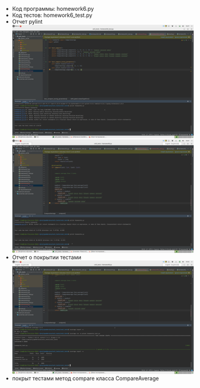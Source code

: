 - Код программы: homework6.py
- Код тестов: homework6_test.py
- Отчет pylint
![pylint before](pylint_before.png)
![pylint after](pylint_after.png)
- Отчет о покрытии тестами
![pylint before](coverage.png)
- покрыт тестами метод compare класса CompareAverage
